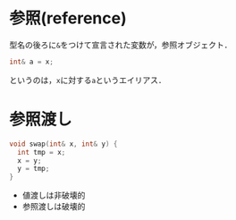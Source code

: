 # 参照(reference)

型名の後ろに`&`をつけて宣言された変数が，参照オブジェクト．

```cpp
int& a = x;
```

というのは，`x`に対する`a`というエイリアス．

# 参照渡し

```cpp
void swap(int& x, int& y) {
  int tmp = x;
  x = y;
  y = tmp;
}
```

- 値渡しは非破壊的
- 参照渡しは破壊的
